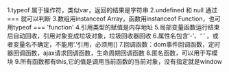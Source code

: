 1.typeof 属于操作符，类似var，返回的结果是字符串
2.undefined 和 null 通过 === 就可以判断
3.数组用instanceof Array，函数用instanceof Function，也可用typeof === 'function'
4.引用类型的赋值是内存地址
5.局部变量函数运行结束后自动回收，引用对象变成垃圾对象，垃圾回收器回收
6.属性名包含‘-’、‘ ’ ，或者变量名不确定，不能用‘.’引用，必须用[]
7.回调函数：dom事件回调函数，定时器回调函数，ajax请求回调函数，生命周期回调函数
8.匿名函数，可以用于写模块
9.所有函数都有this,它的值是调用当前函数的当前对象，没有指定就是window
